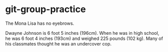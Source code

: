# git-group-practice
The Mona Lisa has no eyebrows.

Dwayne Johnson is 6 foot 5 inches (196cm). When he was in high school, he was 6 foot 4 inches (193cm) and weighed 225 pounds (102 kg). Many of his classmates thought he was an undercover cop.
